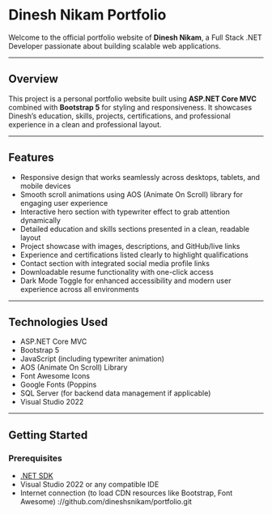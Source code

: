 # Dinesh Nikam Portfolio

Welcome to the official portfolio website of **Dinesh Nikam**, a Full Stack .NET Developer passionate about building scalable web applications.

---

## Overview

This project is a personal portfolio website built using **ASP.NET Core MVC** combined with **Bootstrap 5** for styling and responsiveness. It showcases Dinesh’s education, skills, projects, certifications, and professional experience in a clean and professional layout.

---

## Features

- Responsive design that works seamlessly across desktops, tablets, and mobile devices
- Smooth scroll animations using AOS (Animate On Scroll) library for engaging user experience
- Interactive hero section with typewriter effect to grab attention dynamically
- Detailed education and skills sections presented in a clean, readable layout
- Project showcase with images, descriptions, and GitHub/live links
- Experience and certifications listed clearly to highlight qualifications
- Contact section with integrated social media profile links
- Downloadable resume functionality with one-click access
- Dark Mode Toggle for enhanced accessibility and modern user experience across all environments

---

## Technologies Used

- ASP.NET Core MVC
- Bootstrap 5
- JavaScript (including typewriter animation)
- AOS (Animate On Scroll) Library
- Font Awesome Icons
- Google Fonts (Poppins
- SQL Server (for backend data management if applicable)
- Visual Studio 2022

---

## Getting Started

### Prerequisites

- [.NET SDK](https://dotnet.microsoft.com/download)
- Visual Studio 2022 or any compatible IDE
- Internet connection (to load CDN resources like Bootstrap, Font Awesome)
://github.com/dineshsnikam/portfolio.git
